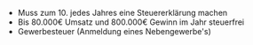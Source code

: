 - Muss zum 10. jedes Jahres eine Steuererklärung machen
- Bis 80.000€ Umsatz und 800.000€ Gewinn im Jahr steuerfrei
- Gewerbesteuer (Anmeldung eines Nebengewerbe's)